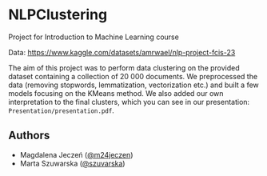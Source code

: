 # NLPClustering

Project for Introduction to Machine Learning course

Data: https://www.kaggle.com/datasets/amrwael/nlp-project-fcis-23

The aim of this project was to perform data clustering on the provided dataset containing a collection of 20 000
documents. We preprocessed the data (removing stopwords, lemmatization, vectorization etc.) and built a few models
focusing on the KMeans method. We also added our own interpretation to the final clusters, which you can see in our
presentation: `Presentation/presentation.pdf`.

## Authors

- Magdalena Jeczeń ([@m24jeczen](https://github.com/m24jeczen))
- Marta Szuwarska ([@szuvarska](https://github.com/szuvarska))
